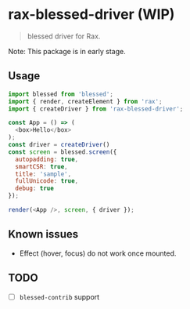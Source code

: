 # rax-blessed-driver (WIP)

> blessed driver for Rax.

Note: This package is in early stage.

## Usage

```javascript
import blessed from 'blessed';
import { render, createElement } from 'rax';
import { createDriver } from 'rax-blessed-driver';

const App = () => (
  <box>Hello</box>
);
const driver = createDriver()
const screen = blessed.screen({
  autopadding: true,
  smartCSR: true,
  title: 'sample',
  fullUnicode: true,
  debug: true
});

render(<App />, screen, { driver });
```

## Known issues
* Effect (hover, focus) do not work once mounted.

## TODO

- [ ] `blessed-contrib` support
